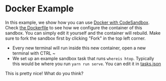 # Docker Example

In this example, we show how you can use [Docker with CodeSandbox](https://codesandbox.io/post/introducing-docker-support-in-codesandbox). Check [the Dockerfile](./.codesandbox/Dockerfile) to see how we configure the container of this sandbox. You can simply edit it yourself and the container will rebuild. Make sure to fork the sandbox first by clicking "Fork" in the top left corner.

- Every new terminal will run inside this new container, open a new terminal with CTRL ~
- We set up an example sandbox task that runs `whereis htop`. Typically this would be where you run `yarn run serve`. You can edit it in [tasks.json](./.codesandbox/tasks.json)

This is pretty nice! What do you think?
